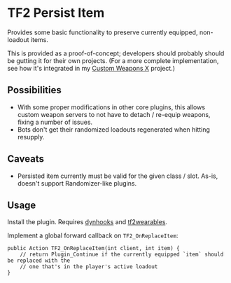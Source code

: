 # TF2 Persist Item

Provides some basic functionality to preserve currently equipped, non-loadout items.

This is provided as a proof-of-concept; developers should probably should be gutting it for
their own projects.  (For a more complete implementation, see how it's integrated in my
[Custom Weapons X][] project.)

[Custom Weapons X]: https://github.com/nosoop/SM-TFCustomWeaponsX

## Possibilities

- With some proper modifications in other core plugins, this allows custom weapon servers to not
have to detach / re-equip weapons, fixing a number of issues.
- Bots don't get their randomized loadouts regenerated when hitting resupply.

## Caveats

- Persisted item currently must be valid for the given class / slot.  As-is, doesn't support
Randomizer-like plugins.

## Usage

Install the plugin.  Requires [dynhooks][] and [tf2wearables][].

Implement a global forward callback on `TF2_OnReplaceItem`:

```
public Action TF2_OnReplaceItem(int client, int item) {
	// return Plugin_Continue if the currently equipped `item` should be replaced with the
	// one that's in the player's active loadout
}
```

[dynhooks]: https://forums.alliedmods.net/showpost.php?p=2588686&postcount=589
[tf2wearables]: https://github.com/nosoop/sourcemod-tf2wearables/releases

